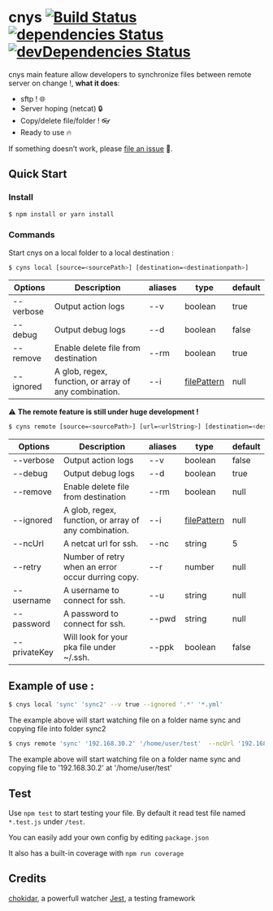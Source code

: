 # cnys [![Build Status](https://travis-ci.org/FabienGreard/cnys.svg?branch=master)](https://travis-ci.org/FabienGreard/cnys)[![dependencies Status](https://david-dm.org/FabienGreard/cnys/status.svg)](https://david-dm.org/FabienGreard/cnys)[![devDependencies Status](https://david-dm.org/FabienGreard/cnys/dev-status.svg)](https://david-dm.org/FabienGreard/cnys?type=dev)

cnys main feature allow developers to synchronize files between remote server on change !, **what it does**:

- sftp ! :globe_with_meridians:
- Server hoping (netcat) :lock:
- Copy/delete file/folder ! :eyeglasses:
- Ready to use :fire:

If something doesn’t work, please [file an issue](https://github.com/FabienGreard/cnys/issues/new) :bug:.

## Quick Start

### Install

```sh
$ npm install or yarn install
```

### Commands

Start cnys on a local folder to a local destination :

```sh
$ cyns local [source=<sourcePath>] [destination=<destinationpath>]
```

| Options   | Description                                           | aliases | type                                                  | default |
| --------- | ----------------------------------------------------- | ------- | ----------------------------------------------------- | ------- |
| --verbose | Output action logs                                    | --v     | boolean                                               | true    |
| --debug   | Output debug logs                                     | --d     | boolean                                               | false   |
| --remove  | Enable delete file from destination                   | --rm    | boolean                                               | true    |
| --ignored | A glob, regex, function, or array of any combination. | --i     | [filePattern](https://github.com/micromatch/anymatch) | null    |

:warning: **The remote feature is still under huge development !**

```sh
$ cyns remote [source=<sourcePath>] [url=<urlString>] [destination=<destinationpath>]
```

| Options      | Description                                           | aliases | type                                                  | default |
| ------------ | ----------------------------------------------------- | ------- | ----------------------------------------------------- | ------- |
| --verbose    | Output action logs                                    | --v     | boolean                                               | false   |
| --debug      | Output debug logs                                     | --d     | boolean                                               | true    |
| --remove     | Enable delete file from destination                   | --rm    | boolean                                               | null    |
| --ignored    | A glob, regex, function, or array of any combination. | --i     | [filePattern](https://github.com/micromatch/anymatch) | null    |
| --ncUrl      | A netcat url for ssh.                                 | --nc    | string                                                | 5       |
| --retry      | Number of retry when an error occur durring copy.     | --r     | number                                                | null    |
| --username   | A username to connect for ssh.                        | --u     | string                                                | null    |
| --password   | A password to connect for ssh.                        | --pwd   | string                                                | null    |
| --privateKey | Will look for your pka file under ~/.ssh.             | --ppk   | boolean                                               | false   |

## Example of use :

```sh
$ cnys local 'sync' 'sync2' --v true --ignored '.*' '*.yml'
```

The example above will start watching file on a folder name sync and copying file into folder sync2

```sh
$ cnys remote 'sync' '192.168.30.2' '/home/user/test'  --ncUrl '192.168.30.3' --username 'fgreard' --privateKey true --retry 100
```

The example above will start watching file on a folder name sync and copying file to '192.168.30.2' at '/home/user/test'

## Test

Use `npm test` to start testing your file. By default it read test file named `*.test.js` under `/test`.

You can easily add your own config by editing `package.json`

It also has a built-in coverage with `npm run coverage`

## Credits

[chokidar](https://github.com/paulmillr/chokidar), a powerfull watcher
[Jest](https://facebook.github.io/jest/), a testing framework
